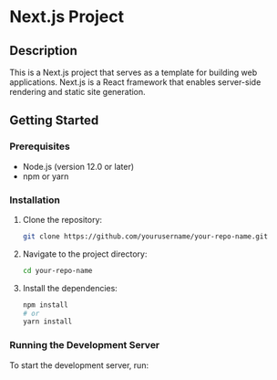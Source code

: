 # Next.js Project

## Description

This is a Next.js project that serves as a template for building web applications. Next.js is a React framework that enables server-side rendering and static site generation.

## Getting Started

### Prerequisites

- Node.js (version 12.0 or later)
- npm or yarn

### Installation

1. Clone the repository:
   ```bash
   git clone https://github.com/yourusername/your-repo-name.git
   ```

2. Navigate to the project directory:
   ```bash
   cd your-repo-name
   ```

3. Install the dependencies:
   ```bash
   npm install
   # or
   yarn install
   ```

### Running the Development Server

To start the development server, run:
